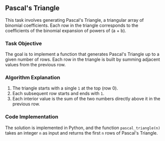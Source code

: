 ## Pascal's Triangle

This task involves generating Pascal's Triangle, a triangular array of binomial coefficients. Each row in the triangle corresponds to the coefficients of the binomial expansion of powers of (a + b).

### Task Objective
The goal is to implement a function that generates Pascal's Triangle up to a given number of rows. Each row in the triangle is built by summing adjacent values from the previous row.

### Algorithm Explanation
1. The triangle starts with a single `1` at the top (row 0).
2. Each subsequent row starts and ends with `1`.
3. Each interior value is the sum of the two numbers directly above it in the previous row.


### Code Implementation
The solution is implemented in Python, and the function `pascal_triangle(n)` takes an integer `n` as input and returns the first `n` rows of Pascal's Triangle.
